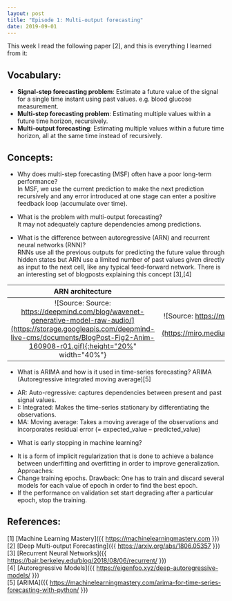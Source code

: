 ```yaml
---
layout: post
title: "Episode 1: Multi-output forecasting"
date: 2019-09-01
---
```


This week I read the following paper [2], and this is everything I learned from it:  

## Vocabulary:  

+ **Signal-step forecasting problem**: Estimate a future value of the signal for a single time instant using past values. e.g. blood glucose measurement.  
+ **Multi-step forecasting problem**: Estimating multiple values within a future time horizon, recursively.  
+ **Multi-output forecasting**: Estimating multiple values within a future time horizon, all at the same time instead of   recursively.  

## Concepts:  
+ Why does multi-step forecasting (MSF) often have a poor long-term performance?  
In MSF, we use the current prediction to make the next prediction recursively and any error introduced at one stage can enter a positive feedback loop (accumulate over time).
  
+ What is the problem with multi-output forecasting?   
It may not adequately capture dependencies among predictions.
  
+ What is the difference between autoregressive (ARN) and recurrent neural networks (RNN)?   
RNNs use all the previous outputs for predicting the future value through hidden states but ARN use a limited number of past values given directly as input to the next cell, like any typical feed-forward network. There is an interesting set of blogposts explaining this concept [3],[4] 

ARN architecture             |  RNN architecture
:-------------------------:|:-------------------------:
![Source: Source: https://deepmind.com/blog/wavenet-generative-model-raw-audio/](https://storage.googleapis.com/deepmind-live-cms/documents/BlogPost-Fig2-Anim-160908-r01.gif){:height="20%" width="40%"}  |  ![Source: https://medium.com/@kangeugine/long-short-term-memory-lstm-concept-cb3283934359](https://miro.medium.com/max/1722/1*SAuwuiKBhzR4tBhr54mYkA.png){:height="20%" width="40%"}
  
+ What is ARIMA and how is it used in time-series forecasting? ARIMA (Autoregressive integrated moving average)[5] 
 - AR:  Auto-regressive: captures dependencies between present and past signal values.
 - I: Integrated: Makes the time-series stationary by differentiating the observations. 
 - MA: Moving average: Takes a moving average of the observations and incorporates residual error (= expected_value – predicted_value)
   
 + What is early stopping in machine learning?  
 - It is a form of implicit regularization that is done to achieve a balance between underfitting and overfitting in order to improve generalization. Approaches:
 - Change training epochs. Drawback: One has to train and discard several models for each value of epoch in order to find the best epoch.
 - If the performance on validation set start degrading after a particular epoch, stop the training.  
  
  
## References:
[1] [Machine Learning Mastery]({{ https://machinelearningmastery.com }})
[2] [Deep Multi-output Forecasting]({{ https://arxiv.org/abs/1806.05357 }})  
[3] [Recurrent Neural Networks]({{ https://bair.berkeley.edu/blog/2018/08/06/recurrent/ }})  
[4] [Autoregressive Models]({{ https://eigenfoo.xyz/deep-autoregressive-models/ }})  
[5] [ARIMA]({{ https://machinelearningmastery.com/arima-for-time-series-forecasting-with-python/ }})  
 





